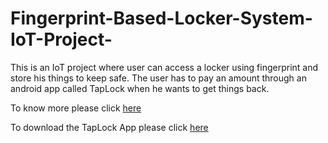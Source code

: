 # Fingerprint-Based-Locker-System-IoT-Project-
This is an IoT project where user can access a locker using fingerprint and store his things to keep safe. The user has to pay an amount through an android app called TapLock when he wants to get things back.

To know more please click [here](https://drive.google.com/file/d/1uOXDgW3_vzZmgQMaxa1Ww4oTXm5ZtEJV/view)

To download the TapLock App please click [here](https://drive.google.com/file/d/1-s3eW2a-rUIrvDTViUBjcW56VBKfQ2QO/view)
